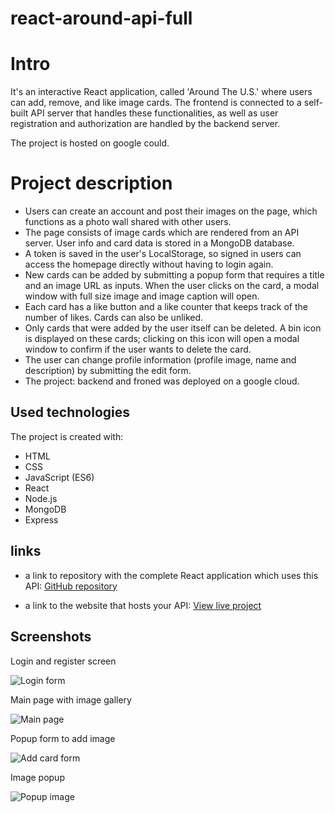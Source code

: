 # react-around-api-full

# Intro

It's an interactive React application, called 'Around The U.S.' where users can add, remove, and like image cards. The frontend is connected to a self-built API server that handles these functionalities, as well as user registration and authorization are handled by the backend server.

The project is hosted on google could.

# Project description

- Users can create an account and post their images on the page, which functions as a photo wall shared with other users.
- The page consists of image cards which are rendered from an API server. User info and card data is stored in a MongoDB database.
- A token is saved in the user's LocalStorage, so signed in users can access the homepage directly without having to login again.
- New cards can be added by submitting a popup form that requires a title and an image URL as inputs. When the user clicks on the card, a modal window with full size image and image caption will open.
- Each card has a like button and a like counter that keeps track of the number of likes. Cards can also be unliked.
- Only cards that were added by the user itself can be deleted. A bin icon is displayed on these cards; clicking on this icon will open a modal window to confirm if the user wants to delete the card.
- The user can change profile information (profile image, name and description) by
  submitting the edit form.
- The project: backend and froned was deployed on a google cloud.

## Used technologies

The project is created with:

- HTML
- CSS
- JavaScript (ES6)
- React
- Node.js
- MongoDB
- Express

## links

- a link to repository with the complete React application which uses this API:
  [GitHub repository](https://github.com/Rachelidekel/react-around-api-full.git)

- a link to the website that hosts your API:
  [View live project](https://racheli-domain.students.nomoredomainssbs.ru/)

## Screenshots

Login and register screen

![Login form](https://user-images.githubusercontent.com/98940522/193232143-04b6a51f-414f-4c7d-8227-7d879b35471f.png)

Main page with image gallery

![Main page](https://user-images.githubusercontent.com/98940522/193230968-0016571a-1972-4082-af10-587005224b76.png)


Popup form to add image

![Add card form](https://user-images.githubusercontent.com/98940522/193231694-9020598b-700b-4017-9c82-2ed73647c78d.png)

Image popup

![Popup image](https://user-images.githubusercontent.com/98940522/193231375-58312ec1-1723-4319-abae-8edad54c49cd.png)

